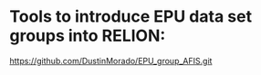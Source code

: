 # Tools to introduce EPU data set groups into RELION: 
 
https://github.com/DustinMorado/EPU_group_AFIS.git
